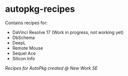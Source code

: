 # autopkg-recipes

Contains recipes for:
- DaVinci Resolve 17 (Work in progress, not working yet)
- DbSchema
- DeepL
- Remote Mouse
- Sequel Ace
- Silicon Info


_Recipes for AutoPkg created @ New Work SE_



